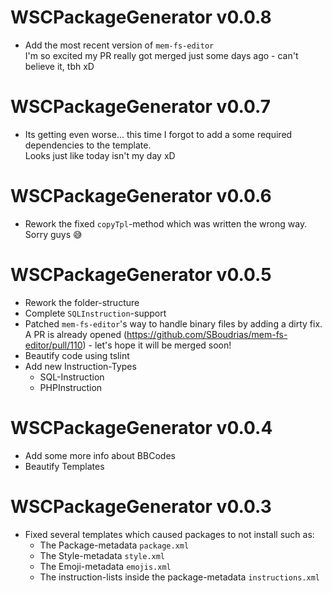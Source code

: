 # WSCPackageGenerator v0.0.8
  - Add the most recent version of `mem-fs-editor`  
    I'm so excited my PR really got merged just some days ago - can't believe it, tbh xD

# WSCPackageGenerator v0.0.7
  - Its getting even worse... this time I forgot to add a some required dependencies to the template.  
    Looks just like today isn't my day xD

# WSCPackageGenerator v0.0.6
  - Rework the fixed `copyTpl`-method which was written the wrong way.  
    Sorry guys :sweat_smile:

# WSCPackageGenerator v0.0.5
  - Rework the folder-structure
  - Complete `SQLInstruction`-support
  - Patched `mem-fs-editor`'s way to handle binary files by adding a dirty fix.  
    A PR is already opened (https://github.com/SBoudrias/mem-fs-editor/pull/110) - let's hope it will be merged soon!
  - Beautify code using tslint
  - Add new Instruction-Types
    - SQL-Instruction
    - PHPInstruction

# WSCPackageGenerator v0.0.4
  - Add some more info about BBCodes
  - Beautify Templates

# WSCPackageGenerator v0.0.3
  - Fixed several templates which caused packages to not install such as:
    - The Package-metadata `package.xml`
    - The Style-metadata `style.xml`
    - The Emoji-metadata `emojis.xml`
    - The instruction-lists inside the package-metadata `instructions.xml`
